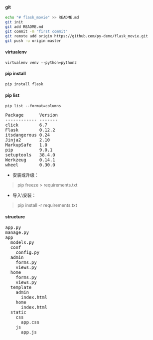 #### git
```bash
echo "# flask_movie" >> README.md
git init
git add README.md
git commit -m "first commit"
git remote add origin https://github.com/py-demo/flask_movie.git
git push -u origin master
```

#### virtualenv
```base
virtualenv venv --python=python3
```

#### pip install 
````bash
pip install flask
````

#### pip list
```base
pip list --format=columns
```

<pre>
Package      Version
------------ -------
click        6.7    
Flask        0.12.2 
itsdangerous 0.24   
Jinja2       2.10   
MarkupSafe   1.0    
pip          9.0.1  
setuptools   38.4.0 
Werkzeug     0.14.1 
wheel        0.30.0 
</pre>

- 安装或升级：

> pip freeze > requirements.txt


- 导入\安装：
> pip install -r requirements.txt

#### structure
<pre>
app.py
manage.py
app
  models.py
  conf
    config.py
  admin
    forms.py
    views.py
  home
    forms.py
    views.py
  template
    admin
      index.html
    home
      index.html
  static
    css
      app.css
    js
      app.js
</pre>